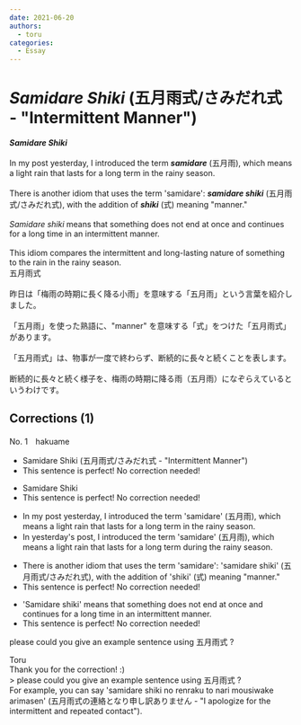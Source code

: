 ```yaml
---
date: 2021-06-20
authors:
  - toru
categories:
  - Essay
---
```


<h1 id="subject_show"><strong><em>Samidare Shiki</strong></em> (五月雨式/さみだれ式 - "Intermittent Manner")</h1>
<div class="date" hidden>Jun 20, 2021 11:47</div>
<div id="post"><div id="body_show_ori">
<strong><em>Samidare Shiki</strong></em><br/><br/>In my post yesterday, I introduced the term <strong><em>samidare</em></strong> (五月雨), which means a light rain that lasts for a long term in the rainy season.<br/><br/>There is another idiom that uses the term 'samidare': <strong><em>samidare shiki</em></strong> (五月雨式/さみだれ式), with the addition of <strong><em>shiki</em></strong> (式) meaning "manner."<br/><br/><em>Samidare shiki</em> means that something does not end at once and continues for a long time in an intermittent manner.<br/><br/>This idiom compares the intermittent and long-lasting nature of something to the rain in the rainy season.
</div></div>

<!-- more -->

<div id="post_ja"><div id="body_show_mo">
五月雨式<br/><br/>昨日は「梅雨の時期に長く降る小雨」を意味する「五月雨」という言葉を紹介しました。<br/><br/>「五月雨」を使った熟語に、"manner" を意味する「式」をつけた「五月雨式」があります。<br/><br/>「五月雨式」は、物事が一度で終わらず、断続的に長々と続くことを表します。<br/><br/>断続的に長々と続く様子を、梅雨の時期に降る雨（五月雨）になぞらえているというわけです。
</div></div>

## Corrections (1)
<div id="block"><div class="first_name"> No. 1　<span class="just_name">hakuame</span></div><div id="block2">
<ul class="correction_field">
<li class="incorrect">Samidare Shiki (五月雨式/さみだれ式 - "Intermittent Manner")</li>
<li class="corrected perfect">This sentence is perfect! No correction needed!</li>
</ul>
<ul class="correction_field">
<li class="incorrect">Samidare Shiki</li>
<li class="corrected perfect">This sentence is perfect! No correction needed!</li>
</ul>
<ul class="correction_field">
<li class="incorrect">In my post yesterday, I introduced the term 'samidare' (五月雨), which means a light rain that lasts for a long term in the rainy season.</li>
<li class="corrected correct">
In <span class="f_blue">yesterday's post</span>, I introduced the term 'samidare' (五月雨), which means a light rain that lasts for a long term <span class="f_blue">during</span> the rainy season.
</li>
</ul>
<ul class="correction_field">
<li class="incorrect">There is another idiom that uses the term 'samidare': 'samidare shiki' (五月雨式/さみだれ式), with the addition of 'shiki' (式) meaning "manner."</li>
<li class="corrected perfect">This sentence is perfect! No correction needed!</li>
</ul>
<ul class="correction_field">
<li class="incorrect">'Samidare shiki' means that something does not end at once and continues for a long time in an intermittent manner.</li>
<li class="corrected perfect">This sentence is perfect! No correction needed!</li>
</ul>
<p class="comment_small">
 please could you give an example sentence using 五月雨式 ?
</p>

</div><div class="name"><span class="just_name">Toru</span><br>
Thank you for the correction! :)<br/>&gt; please could you give an example sentence using 五月雨式 ?<br/>For example, you can say 'samidare shiki no renraku to nari mousiwake arimasen' (五月雨式の連絡となり申し訳ありません - "I apologize for the intermittent and repeated contact").
</div>
</div>
